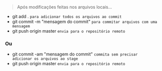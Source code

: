 > Após modificações feitas nos arquivos locais...

* git add . `para adicionar todos os arquivos ao commit`
* git commit -m "mensagem do commit" `para commitar arquivos com uma mensagem`
* git push origin master `envia para o repositório remoto`

### Ou ###
* git commit -am "mensagem do commit" `commita sem precisar adicionar os arquivos ao stage`
* git push origin master `envia para o repositório remoto`